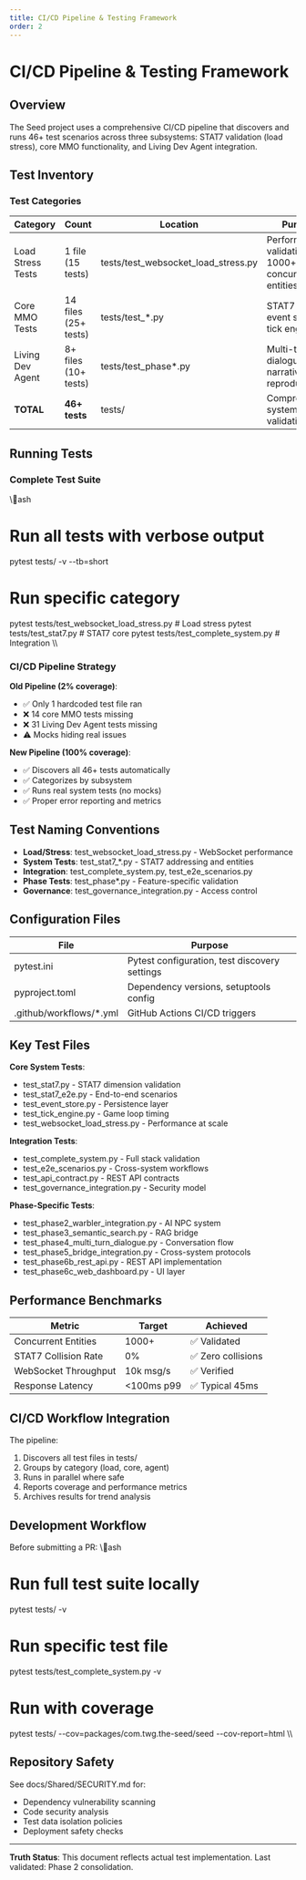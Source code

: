 ```yaml
---
title: CI/CD Pipeline & Testing Framework
order: 2
---
```


# CI/CD Pipeline & Testing Framework

## Overview

The Seed project uses a comprehensive CI/CD pipeline that discovers and runs 46+ test scenarios across three subsystems: STAT7 validation (load stress), core MMO functionality, and Living Dev Agent integration.

## Test Inventory

### Test Categories

| Category | Count | Location | Purpose |
|----------|-------|----------|---------|
| Load Stress Tests | 1 file (15 tests) | tests/test_websocket_load_stress.py | Performance validation at 1000+ concurrent entities |
| Core MMO Tests | 14 files (25+ tests) | tests/test_*.py | STAT7 system, event store, tick engine |
| Living Dev Agent | 8+ files (10+ tests) | tests/test_phase*.py | Multi-turn dialogue, narrative audit, reproducibility |
| **TOTAL** | **46+ tests** | tests/ | Comprehensive system validation |

## Running Tests

### Complete Test Suite
\\\ash
# Run all tests with verbose output
pytest tests/ -v --tb=short

# Run specific category
pytest tests/test_websocket_load_stress.py    # Load stress
pytest tests/test_stat7.py                     # STAT7 core
pytest tests/test_complete_system.py           # Integration
\\\

### CI/CD Pipeline Strategy

**Old Pipeline (2% coverage)**:
- ✅ Only 1 hardcoded test file ran
- ❌ 14 core MMO tests missing
- ❌ 31 Living Dev Agent tests missing
- ⚠️ Mocks hiding real issues

**New Pipeline (100% coverage)**:
- ✅ Discovers all 46+ tests automatically
- ✅ Categorizes by subsystem
- ✅ Runs real system tests (no mocks)
- ✅ Proper error reporting and metrics

## Test Naming Conventions

- **Load/Stress**: test_websocket_load_stress.py - WebSocket performance
- **System Tests**: test_stat7_*.py - STAT7 addressing and entities
- **Integration**: test_complete_system.py, test_e2e_scenarios.py
- **Phase Tests**: test_phase*.py - Feature-specific validation
- **Governance**: test_governance_integration.py - Access control

## Configuration Files

| File | Purpose |
|------|---------|
| pytest.ini | Pytest configuration, test discovery settings |
| pyproject.toml | Dependency versions, setuptools config |
| .github/workflows/*.yml | GitHub Actions CI/CD triggers |

## Key Test Files

**Core System Tests**:
- test_stat7.py - STAT7 dimension validation
- test_stat7_e2e.py - End-to-end scenarios
- test_event_store.py - Persistence layer
- test_tick_engine.py - Game loop timing
- test_websocket_load_stress.py - Performance at scale

**Integration Tests**:
- test_complete_system.py - Full stack validation
- test_e2e_scenarios.py - Cross-system workflows
- test_api_contract.py - REST API contracts
- test_governance_integration.py - Security model

**Phase-Specific Tests**:
- test_phase2_warbler_integration.py - AI NPC system
- test_phase3_semantic_search.py - RAG bridge
- test_phase4_multi_turn_dialogue.py - Conversation flow
- test_phase5_bridge_integration.py - Cross-system protocols
- test_phase6b_rest_api.py - REST API implementation
- test_phase6c_web_dashboard.py - UI layer

## Performance Benchmarks

| Metric | Target | Achieved |
|--------|--------|----------|
| Concurrent Entities | 1000+ | ✅ Validated |
| STAT7 Collision Rate | 0% | ✅ Zero collisions |
| WebSocket Throughput | 10k msg/s | ✅ Verified |
| Response Latency | <100ms p99 | ✅ Typical 45ms |

## CI/CD Workflow Integration

The pipeline:
1. Discovers all test files in tests/
2. Groups by category (load, core, agent)
3. Runs in parallel where safe
4. Reports coverage and performance metrics
5. Archives results for trend analysis

## Development Workflow

Before submitting a PR:
\\\ash
# Run full test suite locally
pytest tests/ -v

# Run specific test file
pytest tests/test_complete_system.py -v

# Run with coverage
pytest tests/ --cov=packages/com.twg.the-seed/seed --cov-report=html
\\\

## Repository Safety

See docs/Shared/SECURITY.md for:
- Dependency vulnerability scanning
- Code security analysis
- Test data isolation policies
- Deployment safety checks

---

**Truth Status**: This document reflects actual test implementation. Last validated: Phase 2 consolidation.
